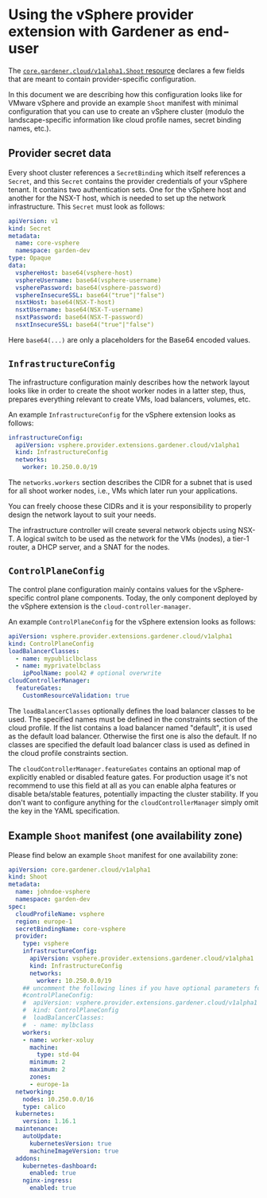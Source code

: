 # Using the vSphere provider extension with Gardener as end-user

The [`core.gardener.cloud/v1alpha1.Shoot` resource](https://github.com/gardener/gardener/blob/master/example/90-shoot.yaml) declares a few fields that are meant to contain provider-specific configuration.

In this document we are describing how this configuration looks like for VMware vSphere and provide an example `Shoot` manifest with minimal configuration that you can use to create an vSphere cluster (modulo the landscape-specific information like cloud profile names, secret binding names, etc.).

## Provider secret data

Every shoot cluster references a `SecretBinding` which itself references a `Secret`, and this `Secret` contains the provider credentials of your vSphere tenant.
It contains two authentication sets. One for the vSphere host and another for the NSX-T host, which is needed to set up the network infrastructure.
This `Secret` must look as follows:

```yaml
apiVersion: v1
kind: Secret
metadata:
  name: core-vsphere
  namespace: garden-dev
type: Opaque
data:
  vsphereHost: base64(vsphere-host)
  vsphereUsername: base64(vsphere-username)
  vspherePassword: base64(vsphere-password)
  vsphereInsecureSSL: base64("true"|"false")
  nsxtHost: base64(NSX-T-host)
  nsxtUsername: base64(NSX-T-username)
  nsxtPassword: base64(NSX-T-password)
  nsxtInsecureSSL: base64("true"|"false")
```

Here `base64(...)` are only a placeholders for the Base64 encoded values.

## `InfrastructureConfig`

The infrastructure configuration mainly describes how the network layout looks like in order to create the shoot worker nodes in a latter step, thus, prepares everything relevant to create VMs, load balancers, volumes, etc.

An example `InfrastructureConfig` for the vSphere extension looks as follows:

```yaml
infrastructureConfig:
  apiVersion: vsphere.provider.extensions.gardener.cloud/v1alpha1
  kind: InfrastructureConfig
  networks:
    worker: 10.250.0.0/19
```

The `networks.workers` section describes the CIDR for a subnet that is used for all shoot worker nodes, i.e., VMs which later run your applications.

You can freely choose these CIDRs and it is your responsibility to properly design the network layout to suit your needs.

The infrastructure controller will create several network objects using NSX-T. A logical switch to be used as the network
for the VMs (nodes), a tier-1 router, a DHCP server, and a SNAT for the nodes. 

## `ControlPlaneConfig`

The control plane configuration mainly contains values for the vSphere-specific control plane components.
Today, the only component deployed by the vSphere extension is the `cloud-controller-manager`.

An example `ControlPlaneConfig` for the vSphere extension looks as follows:

```yaml
apiVersion: vsphere.provider.extensions.gardener.cloud/v1alpha1
kind: ControlPlaneConfig
loadBalancerClasses:
  - name: mypubliclbclass
  - name: myprivatelbclass
    ipPoolName: pool42 # optional overwrite
cloudControllerManager:
  featureGates:
    CustomResourceValidation: true
```

The `loadBalancerClasses` optionally defines the load balancer classes to be used.
The specified names must be defined in the constraints section of the cloud profile.
If the list contains a load balancer named "default", it is used as the default load balancer.
Otherwise the first one is also the default.
If no classes are specified the default load balancer class is used as defined in the cloud profile constraints section.

The `cloudControllerManager.featureGates` contains an optional map of explicitly enabled or disabled feature gates.
For production usage it's not recommend to use this field at all as you can enable alpha features or disable beta/stable features, potentially impacting the cluster stability.
If you don't want to configure anything for the `cloudControllerManager` simply omit the key in the YAML specification.

## Example `Shoot` manifest (one availability zone)

Please find below an example `Shoot` manifest for one availability zone:

```yaml
apiVersion: core.gardener.cloud/v1alpha1
kind: Shoot
metadata:
  name: johndoe-vsphere
  namespace: garden-dev
spec:
  cloudProfileName: vsphere
  region: europe-1
  secretBindingName: core-vsphere
  provider:
    type: vsphere
    infrastructureConfig:
      apiVersion: vsphere.provider.extensions.gardener.cloud/v1alpha1
      kind: InfrastructureConfig
      networks:
        worker: 10.250.0.0/19
    ## uncomment the following lines if you have optional parameters for the ControlPlaneConfig
    #controlPlaneConfig:
    #  apiVersion: vsphere.provider.extensions.gardener.cloud/v1alpha1
    #  kind: ControlPlaneConfig
    #  loadBalancerClasses:
    #  - name: mylbclass
    workers:
    - name: worker-xoluy
      machine:
        type: std-04
      minimum: 2
      maximum: 2
      zones:
      - europe-1a
  networking:
    nodes: 10.250.0.0/16
    type: calico
  kubernetes:
    version: 1.16.1
  maintenance:
    autoUpdate:
      kubernetesVersion: true
      machineImageVersion: true
  addons:
    kubernetes-dashboard:
      enabled: true
    nginx-ingress:
      enabled: true
```
